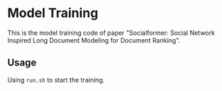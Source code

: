 # Model Training
This is the model training code of paper "Socialformer: Social Network Inspired Long Document Modeling for Document Ranking".

## Usage
Using `run.sh` to start the training.
